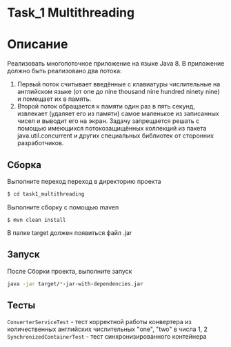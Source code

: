 # Task_1 Multithreading

# Описание

Реализовать многопоточное приложение на языке Java 8.
В приложение должно быть реализовано два потока:
1. Первый поток считывает введённые с клавиатуры числительные на английском языке (от one до nine thousand nine hundred ninety nine) и помещает их в память.
2. Второй поток обращается к памяти один раз в пять секунд, извлекает (удаляет его из памяти) самое маленькое из записанных чисел и выводит его на экран.
Задачу запрещается решать с помощью имеющихся потокозащищённых коллекций из пакета java.util.concurrent и других специальных библиотек от сторонних разработчиков.


## Сборка

Выполните переход переход в директорию проекта

```sh
$ cd task1_multithreading
```

Выполните сборку с помощью maven

```
$ mvn clean install
```

В папке target должен появиться файл .jar

## Запуск

После Сборки проекта, выполните запуск

```sh
java -jar target/*-jar-with-dependencies.jar
```

## Тесты

`ConverterServiceTest` - тест корректной работы конвертера из количественных английских числительных "one", "two" в числа 1, 2
`SynchronizedContainerTest` - тест синхронизированного контейнера